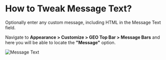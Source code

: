 # How to Tweak Message Text?

Optionally enter any custom message, including HTML in the Message Text field.

Navigate to **Appearance > Customize > GEO Top Bar > Message Bars** and here you will be able to locate the **"Message"** option.

![Message Text](http://res.cloudinary.com/mypreview/image/upload/v1492313016/message-bar-text_pbor4s.gif)
